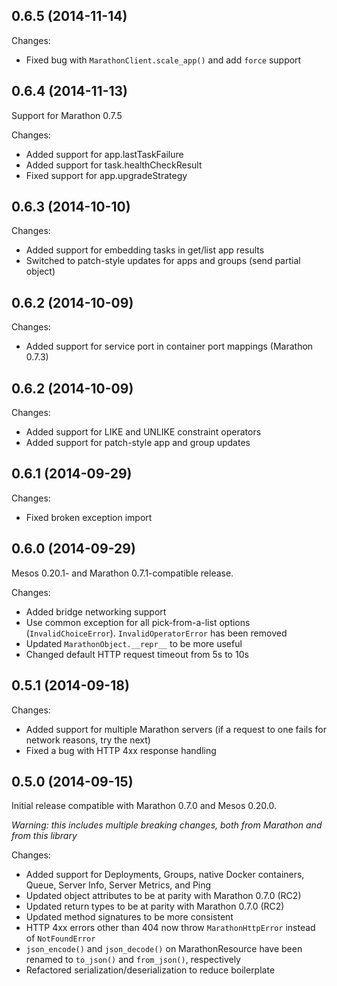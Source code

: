 ## 0.6.5 (2014-11-14)

Changes:
* Fixed bug with `MarathonClient.scale_app()` and add `force` support

## 0.6.4 (2014-11-13)

Support for Marathon 0.7.5

Changes:
* Added support for app.lastTaskFailure
* Added support for task.healthCheckResult
* Fixed support for app.upgradeStrategy

## 0.6.3 (2014-10-10)

Changes:
* Added support for embedding tasks in get/list app results
* Switched to patch-style updates for apps and groups (send partial object)

## 0.6.2 (2014-10-09)

Changes:
* Added support for service port in container port mappings (Marathon 0.7.3)

## 0.6.2 (2014-10-09)

Changes:
* Added support for LIKE and UNLIKE constraint operators
* Added support for patch-style app and group updates

## 0.6.1 (2014-09-29)

Changes:
* Fixed broken exception import

## 0.6.0 (2014-09-29)

Mesos 0.20.1- and Marathon 0.7.1-compatible release.

Changes:
* Added bridge networking support
* Use common exception for all pick-from-a-list options (`InvalidChoiceError`). `InvalidOperatorError` has been removed
* Updated `MarathonObject.__repr__` to be more useful
* Changed default HTTP request timeout from 5s to 10s

## 0.5.1 (2014-09-18)

Changes:
* Added support for multiple Marathon servers (if a request to one fails for network reasons, try the next)
* Fixed a bug with HTTP 4xx response handling

## 0.5.0 (2014-09-15)

Initial release compatible with Marathon 0.7.0 and Mesos 0.20.0.

_Warning: this includes multiple breaking changes, both from Marathon and from this library_

Changes:
* Added support for Deployments, Groups, native Docker containers, Queue, Server Info, Server Metrics, and Ping
* Updated object attributes to be at parity with Marathon 0.7.0 (RC2)
* Updated return types to be at parity with Marathon 0.7.0 (RC2)
* Updated method signatures to be more consistent
* HTTP 4xx errors other than 404 now throw `MarathonHttpError` instead of `NotFoundError`
* `json_encode()` and `json_decode()` on MarathonResource have been renamed to `to_json()` and `from_json()`, respectively
* Refactored serialization/deserialization to reduce boilerplate
